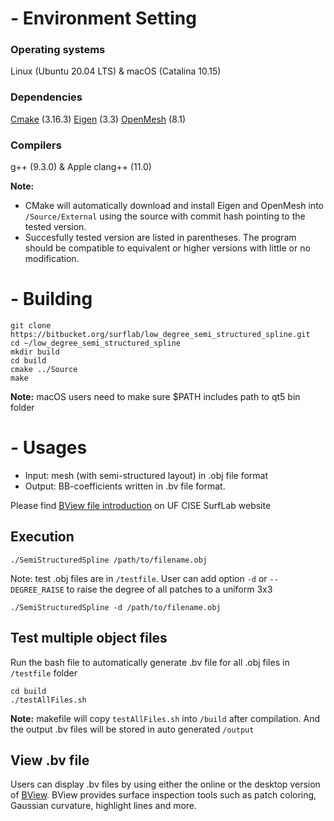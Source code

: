 # - Environment Setting

### Operating systems
Linux (Ubuntu 20.04 LTS) & macOS (Catalina 10.15)

### Dependencies

[Cmake](https://cmake.org/) (3.16.3)
[Eigen](<https://eigen.tuxfamily.org/>) (3.3)
[OpenMesh](<https://www.openmesh.org/>) (8.1)

### Compilers
g++ (9.3.0) & Apple clang++ (11.0)


**Note:**

* CMake will automatically download and install Eigen and OpenMesh into `/Source/External` using the source with commit hash pointing to the tested version.
* Succesfully tested version are listed in parentheses. The program should be compatible to equivalent or higher versions with little or no modification.


# - Building #

```shell
git clone https://bitbucket.org/surflab/low_degree_semi_structured_spline.git
cd ~/low_degree_semi_structured_spline
mkdir build
cd build
cmake ../Source
make
```

**Note:** macOS users need to make sure $PATH includes path to qt5 bin folder

# - Usages #
* Input:  mesh (with semi-structured layout) in .obj file format
* Output: BB-coefficients written in .bv file format.


Please find [BView file introduction](https://www.cise.ufl.edu/research/SurfLab/bview/#file-format) on UF CISE SurfLab website

## Execution

```shell
./SemiStructuredSpline /path/to/filename.obj
```
Note: test .obj files are in `/testfile`.
User can add option `-d` or `--DEGREE_RAISE` to raise the degree of all patches to a uniform 3x3
```shell
./SemiStructuredSpline -d /path/to/filename.obj
```

## Test multiple object files
Run the bash file to automatically generate .bv file for all .obj files in `/testfile` folder

```shell
cd build
./testAllFiles.sh
```

**Note:** makefile will copy `testAllFiles.sh` into `/build` after compilation. And the output .bv files will be stored in auto generated `/output`

## View .bv file
Users can display .bv files by using either the online or the desktop version of [BView](https://www.cise.ufl.edu/research/SurfLab/bview/).
BView provides surface inspection tools such as patch coloring, Gaussian curvature, highlight lines and more.
